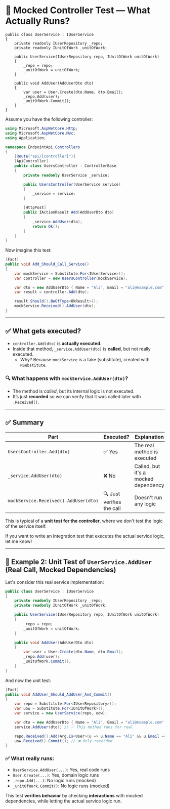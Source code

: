 # 🧪 Mocked Controller Test — What Actually Runs?

```
public class UserService : IUserService
{
    private readonly IUserRepository _repo;
    private readonly IUnitOfWork _unitOfWork;

    public UserService(IUserRepository repo, IUnitOfWork unitOfWork)
    {
        _repo = repo;
        _unitOfWork = unitOfWork;
    }

    public void AddUser(AddUserDto dto)
    {
        var user = User.Create(dto.Name, dto.Email);
        _repo.Add(user);
        _unitOfWork.Commit();
    }
}
```


Assume you have the following controller:

```csharp
using Microsoft.AspNetCore.Http;
using Microsoft.AspNetCore.Mvc;
using Application;

namespace EndpointApi.Controllers
{
    [Route("api/[controller]")]
    [ApiController]
    public class UsersController : ControllerBase
    {
        private readonly UserService _service;

        public UsersController(UserService service)
        {
            _service = service;
        }

        [HttpPost]
        public IActionResult Add(AddUserDto dto)
        {
            _service.AddUser(dto);
            return Ok();
        }
    }
}
```

Now imagine this test:

```csharp
[Fact]
public void Add_Should_Call_Service()
{
    var mockService = Substitute.For<IUserService>();
    var controller = new UsersController(mockService);

    var dto = new AddUserDto { Name = "Ali", Email = "ali@example.com" };
    var result = controller.Add(dto);

    result.Should().BeOfType<OkResult>();
    mockService.Received().AddUser(dto);
}
```

---

## ✅ What gets executed?

- `controller.Add(dto)` is **actually executed**.
- Inside that method, `_service.AddUser(dto)` is **called**, but not really executed.
  - Why? Because `mockService` is a fake (substitute), created with `NSubstitute`.

### 🔍 What happens with `mockService.AddUser(dto)`?

- The method is *called*, but its internal logic is not executed.
- It’s just **recorded** so we can verify that it was called later with `.Received()`.

---

## ✅ Summary

| Part | Executed? | Explanation |
|------|-----------|-------------|
| `UsersController.Add(dto)` | ✅ Yes | The real method is executed |
| `_service.AddUser(dto)`   | ❌ No  | Called, but it's a mocked dependency |
| `mockService.Received().AddUser(dto)` | 🔍 Just verifies the call | Doesn't run any logic |

This is typical of a **unit test for the controller**, where we don't test the logic of the service itself.

If you want to write an integration test that executes the actual service logic, let me know!


---

## 🔁 Example 2: Unit Test of `UserService.AddUser` (Real Call, Mocked Dependencies)

Let's consider this real service implementation:

```csharp
public class UserService : IUserService
{
    private readonly IUserRepository _repo;
    private readonly IUnitOfWork _unitOfWork;

    public UserService(IUserRepository repo, IUnitOfWork unitOfWork)
    {
        _repo = repo;
        _unitOfWork = unitOfWork;
    }

    public void AddUser(AddUserDto dto)
    {
        var user = User.Create(dto.Name, dto.Email);
        _repo.Add(user);
        _unitOfWork.Commit();
    }
}
```

And now the unit test:

```csharp
[Fact]
public void AddUser_Should_AddUser_And_Commit()
{
    var repo = Substitute.For<IUserRepository>();
    var uow = Substitute.For<IUnitOfWork>();
    var service = new UserService(repo, uow);

    var dto = new AddUserDto { Name = "Ali", Email = "ali@example.com" };
    service.AddUser(dto); // ✅ This method runs for real

    repo.Received().Add(Arg.Is<User>(u => u.Name == "Ali" && u.Email == "ali@example.com")); // ❌ Only recorded
    uow.Received().Commit(); // ❌ Only recorded
}
```

### ✅ What really runs:
- `UserService.AddUser(...)`: Yes, real code runs
- `User.Create(...)`: Yes, domain logic runs
- `_repo.Add(...)`: No logic runs (mocked)
- `_unitOfWork.Commit()`: No logic runs (mocked)

This test **verifies behavior** by checking **interactions** with mocked dependencies, while letting the actual service logic run.
